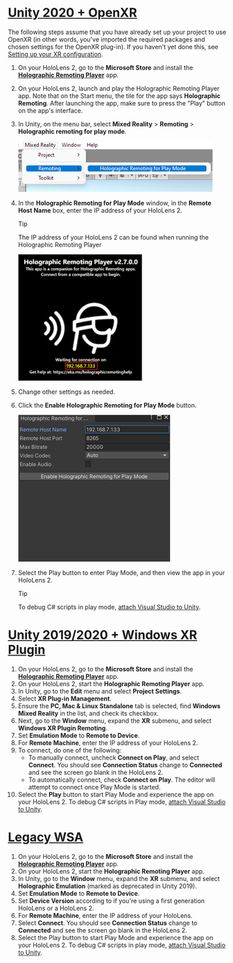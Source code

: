 # [Unity 2020 + OpenXR](#tab/openxr)
<!-- This is inserted into "preview and debug -->

The following steps assume that you have already set up your project to use OpenXR (in other words, you've imported the required packages and chosen settings for the OpenXR plug-in). If you haven't yet done this, see [Setting up your XR configuration](https://review.docs.microsoft.com/en-us/windows/mixed-reality/develop/unity/xr-project-setup?branch=main&tabs=openxr).

1. On your HoloLens 2, go to the **Microsoft Store** and install the **[Holographic Remoting Player](https://www.microsoft.com/store/p/holographic-remoting-player/9nblggh4sv40)** app.
1. On your HoloLens 2, launch and play the Holographic Remoting Player app. Note that on the Start menu, the tile for the app says **Holographic Remoting**. After launching the app, make sure to press the "Play" button on the app's interface. 
1. In Unity, on the menu bar, select **Mixed Reality** > **Remoting** > **Holographic remoting for play mode**.

    ![Screenshot of project settings panel open in the Unity Editor with XR Plug-in management highlighted.](../images/openxr-features-img-02.png)

1. In the **Holographic Remoting for Play Mode** window, in the **Remote Host Name** box, enter the IP address of your HoloLens 2.

    > [!TIP]
    > The IP address of your HoloLens 2 can be found when running the Holographic Remoting Player

    ![Screenshot of the Holographic Remoting Player running on the HoloLens 2 with IP address circled.](../images/openxr-features-img-06.png)

1. Change other settings as needed.
1. Click the **Enable Holographic Remoting for Play Mode** button.

    ![Screenshot of the Holographic Remoting for Play Mode window.](../images/openxr-features-img-07.png)

1. Select the Play button to enter Play Mode, and then view the app in your HoloLens 2.

    > [!TIP]
    > To debug C# scripts in play mode, [attach Visual Studio to Unity](/visualstudio/gamedev/unity/get-started/using-visual-studio-tools-for-unity?pivots=windows).

# [Unity 2019/2020 + Windows XR Plugin](#tab/winxr)

1. On your HoloLens 2, go to the **Microsoft Store** and install the **[Holographic Remoting Player](https://www.microsoft.com/store/p/holographic-remoting-player/9nblggh4sv40)** app.
1. On your HoloLens 2, start the **Holographic Remoting Player** app.
1. In Unity, go to the **Edit** menu and select **Project Settings**.
1. Select **XR Plug-in Management**.
1. Ensure the **PC, Mac & Linux Standalone** tab is selected, find **Windows Mixed Reality** in the list, and check its checkbox.
1. Next, go to the **Window** menu, expand the **XR** submenu, and select **Windows XR Plugin Remoting**.
1. Set **Emulation Mode** to **Remote to Device**.
1. For **Remote Machine**, enter the IP address of your HoloLens 2.
1. To connect, do one of the following:
   - To manually connect, uncheck **Connect on Play**, and select **Connect**. You should see **Connection Status** change to **Connected** and see the screen go blank in the HoloLens 2.
   - To automatically connect, check **Connect on Play**. The editor will attempt to connect once Play Mode is started.
1. Select the **Play** button to start Play Mode and experience the app on your HoloLens 2. To debug C# scripts in Play mode, [attach Visual Studio to Unity](/visualstudio/gamedev/unity/get-started/using-visual-studio-tools-for-unity?pivots=windows).

# [Legacy WSA](#tab/wsa)

1. On your HoloLens 2, go to the **Microsoft Store** and install the **[Holographic Remoting Player](https://www.microsoft.com/store/p/holographic-remoting-player/9nblggh4sv40)** app.
1. On your HoloLens 2, start the **Holographic Remoting Player** app.
1. In Unity, go to the **Window** menu, expand the **XR** submenu, and select **Holographic Emulation** (marked as deprecated in Unity 2019).
1. Set **Emulation Mode** to **Remote to Device**.
1. Set **Device Version** according to if you're using a first generation HoloLens or a HoloLens 2.
1. For **Remote Machine**, enter the IP address of your HoloLens.
1. Select **Connect**. You should see **Connection Status** change to **Connected** and see the screen go blank in the HoloLens 2.
1. Select the Play button to start Play Mode and experience the app on your HoloLens 2. To debug C# scripts in play mode, [attach Visual Studio to Unity](/visualstudio/gamedev/unity/get-started/using-visual-studio-tools-for-unity?pivots=windows).
